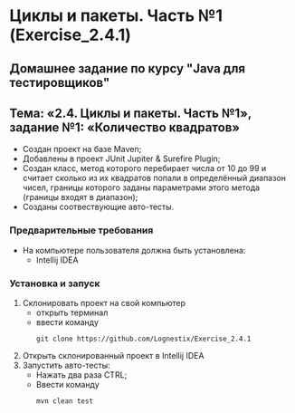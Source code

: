 # Циклы и пакеты. Часть №1 (Exercise_2.4.1)
## Домашнее задание по курсу "Java для тестировщиков"
## Тема: «2.4. Циклы и пакеты. Часть №1», задание №1: «Количество квадратов»
- Создан проект на базе Maven;
- Добавлены в проект JUnit Jupiter & Surefire Plugin;
- Создан класс, метод которого перебирает числа от 10 до 99 и считает сколько из их квадратов попали в определённый диапазон чисел, границы которого заданы параметрами этого метода (границы входят в диапазон);
- Созданы соотвествующие авто-тесты.
### Предварительные требования
- На компьютере пользователя должна быть установлена:
	- Intellij IDEA
### Установка и запуск
1. Склонировать проект на свой компьютер
	- открыть терминал
	- ввести команду 
		```
		git clone https://github.com/Lognestix/Exercise_2.4.1
		```
1. Открыть склонированный проект в Intellij IDEA
1. Запустить авто-тесты:
	- Нажать два раза CTRL;
	- Ввести команду 
		```
		mvn clean test
		```